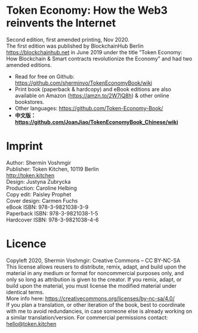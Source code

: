 # Token Economy: How the Web3 reinvents the Internet
Second edition, first amended printing, Nov 2020.<br>
The first edition was published by BlockchainHub Berlin https://blockchainhub.net in June 2019 under the title “Token Economy: How Blockchain & Smart contracts revolutionize the Economy” and had two amended editions.

* Read for free on Github: https://github.com/sherminvo/TokenEconomyBook/wiki<br>
* Print book (paperback & hardcopy) and eBook editions are also available on Amazon (https://amzn.to/2W7lQ8h) & other online bookstores.
* Other languages: https://github.com/Token-Economy-Book/
* **中文版：https://github.com/JoanJiao/TokenEconomyBook_Chinese/wiki**

# Imprint
Author: Shermin Voshmgir <br>
Publisher: Token Kitchen, 10119 Berlin <br>
http://token.kitchen<br>
Design: Justyna Zubrycka <br>
Production: Caroline Helbing<br>
Copy edit: Paisley Prophet<br>
Cover design: Carmen Fuchs<br>
eBook ISBN: 978-3-9821038-3-9 <br>
Paperback ISBN: 978-3-9821038-1-5 <br>
Hardcover ISBN: 978-3-9821038-4-6<br>

# Licence
Copyleft 2020, Shermin Voshmgir: Creative Commons – CC BY-NC-SA<br>
This license allows reusers to distribute, remix, adapt, and build upon the material in any medium or format for noncommercial purposes only, and only so long as attribution is given to the creator. If you remix, adapt, or build upon the material, you must license the modified material under identical terms. <br>
More info here: https://creativecommons.org/licenses/by-nc-sa/4.0/ <br>
If you plan a translation, or other iteration of the book, best to coordinate with me to avoid redundancies, in case someone else is already working on a similar translation/version.
For commercial permissions contact: hello@token.kitchen <br>
